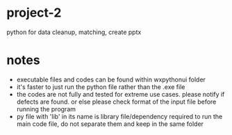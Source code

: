 # project-2
python for data cleanup, matching, create pptx

# notes
- executable files and codes can be found within wxpythonui folder
- it's faster to just run the python file rather than the .exe file
- the codes are not fully and tested for extreme use cases. please notify if defects are found. or else please check format of the input file before running the program
- py file with 'lib' in its name is library file/dependency required to run the main code file, do not separate them and keep in the same folder
